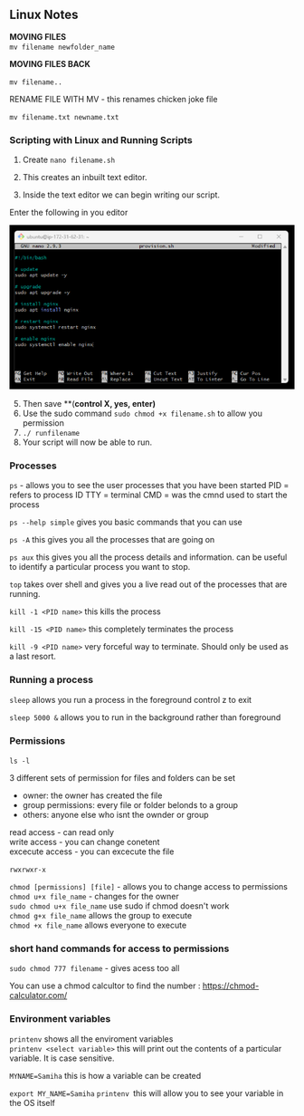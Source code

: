 ## Linux Notes

**MOVING FILES <br>**
`mv filename newfolder_name `

**MOVING FILES BACK**

`mv filename..`

RENAME FILE WITH MV - this renames chicken joke file 

`mv filename.txt newname.txt`


### Scripting with Linux and Running Scripts

1. Create `nano filename.sh`
2. This creates an inbuilt text editor. 

3. Inside the text editor we can begin writing our script.<br>

Enter the following in you editor 

![alt text](script.png)

5. Then save **(**control X, yes, enter)**
6. Use the sudo command `sudo chmod +x filename.sh` to allow you permission
7. `./ runfilename`
8. Your script will now be able to run.

### Processes

`ps` - allows you to see the user processes that you have been started
PID = refers to process ID
TTY = terminal 
CMD = was the cmnd used to start the process 

`ps --help simple` gives you basic commands that you can use 

`ps -A` this gives you all the processes that are going on 

`ps aux` this gives you all the process details and information. can be useful to identify a particular process you want to stop. 

`top` takes over shell and gives you a live read out of the processes that are running.

`kill -1 <PID name>` this kills the process 

`kill -15 <PID name>` this completely terminates the process 

`kill -9 <PID name>` very forceful way to terminate. Should only be used as a last resort. 

### Running a process

`sleep` allows you run a process in the foreground 
control z to exit

`sleep 5000 &` allows you to run in the background rather than foreground 

### Permissions

`ls -l`

3 different sets of permission for files and folders can be set
- owner: the owner has created the file
- group permissions: every file or folder belonds to a group
- others: anyone else who isnt the ownder or group

read access - can read only <br>
write access - you can change conetent <br>
excecute access - you can excecute the file <br>

`rwxrwxr-x`

`chmod [permissions] [file]` - allows you to change access to permissions <br>
`chmod u+x file_name` - changes for the owner <br>
`sudo chmod u+x file_name` use sudo if chmod doesn't work <br>
`chmod g+x file_name` allows the group to execute <br>
`chmod +x file_name` allows everyone to execute <br>

### short hand commands for access to permissions

`sudo chmod 777 filename` - gives acess too all 

You can use a chmod calcultor to find the number : https://chmod-calculator.com/

### Environment variables

`printenv` shows all the enviroment variables <br>
`printenv <select variable>` this will print out the contents of a particular variable. It is case sensitive. 

`MYNAME=Samiha` this is how a variable can be created 

`export MY_NAME=Samiha` 
`printenv `this will allow you to see your variable in the OS itself 






